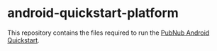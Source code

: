 # android-quickstart-platform

This repository contains the files required to run the [PubNub Android Quickstart](https://www.pubnub.com/docs/platform/quickstarts/android).
